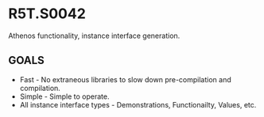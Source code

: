 # R5T.S0042
Athenos functionality, instance interface generation.


## GOALS

* Fast - No extraneous libraries to slow down pre-compilation and compilation.
* Simple - Simple to operate.
* All instance interface types - Demonstrations, Functionailty, Values, etc.
